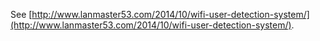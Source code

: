 See [http://www.lanmaster53.com/2014/10/wifi-user-detection-system/](http://www.lanmaster53.com/2014/10/wifi-user-detection-system/).
